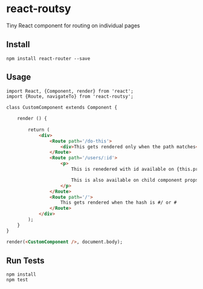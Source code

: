 # react-routsy
Tiny React component for routing on individual pages

## Install

```
npm install react-router --save
```

## Usage

```html
import React, {Component, render} from 'react';
import {Route, navigateTo} from 'react-routsy';

class CustomComponent extends Component {

	render () {
		
		return (
			<div>
				<Route path='/do-this'>
					<div>This gets rendered only when the path matches</div>
				</Route>
				<Route path='/users/:id'>
					<p>
						This is renedered with id available on {this.props.router.params.id}.

						This is also available on child component props.
					</p>
				</Route>
				<Route path='/'>
					This gets rendered when the hash is #/ or #
				</Route>
			</div>
		);
	}
}

render(<CustomComponent />, document.body);
```

## Run Tests

```
npm install
npm test
```
